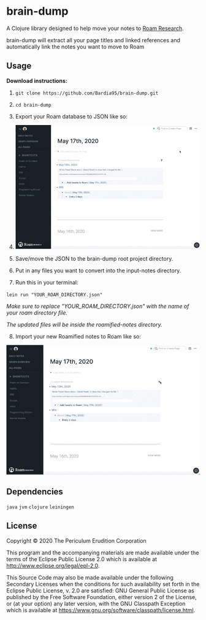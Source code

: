 # brain-dump

A Clojure library designed to help move your notes to [Roam Research](https://roamresearch.com).

brain-dump will extract all your page titles and linked references and automatically link the notes you want to move to Roam

## Usage

**Download instructions:**

1. `git clone https://github.com/Bardia95/brain-dump.git`

2. `cd brain-dump`

3. Export your Roam database to JSON like so:

4. ![Export All Demo](resources/Export-All-Roam-Demo.gif)

5. Save/move the JSON to the brain-dump root project directory.

6. Put in any files you want to convert into the input-notes directory.

7. Run this in your terminal:

`lein run "YOUR_ROAM_DIRECTORY.json"`

_Make sure to replace "YOUR_ROAM_DIRECTORY.json" with the name of your roam directory file._

_The updated files will be inside the roamified-notes directory._

8. Import your new Roamified notes to Roam like so:

![Import Files Demo](resources/Import-Files-Roam-Demo.gif)

## Dependencies

`java`
`jvm`
`clojure`
`leiningen`

## License

Copyright © 2020 The Periculum Erudition Corporation

This program and the accompanying materials are made available under the
terms of the Eclipse Public License 2.0 which is available at
http://www.eclipse.org/legal/epl-2.0.

This Source Code may also be made available under the following Secondary
Licenses when the conditions for such availability set forth in the Eclipse
Public License, v. 2.0 are satisfied: GNU General Public License as published by
the Free Software Foundation, either version 2 of the License, or (at your
option) any later version, with the GNU Classpath Exception which is available
at https://www.gnu.org/software/classpath/license.html.
